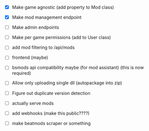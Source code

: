 - [x] Make game agnostic (add property to Mod class)
- [x] Make mod management endpoint
- [ ] Make admin endpoints
- [ ] Make per game permissions (add to User class)
- [ ] add mod filtering to /api/mods

- [ ] frontend (maybe)
- [ ] bsmods api compatibility maybe (for mod assistant) (this is now required)

- [ ] Allow only uploading single dll (autopackage into zip)
- [ ] Figure out duplicate version detection
- [ ] actually serve mods
- [ ] add webhooks (make this public????)

- [ ] make beatmods scraper or something